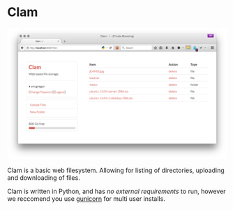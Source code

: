 Clam
=======

![Screenshot](screenshot.png)

Clam is a basic web filesystem. Allowing for listing of directories, uploading and downloading of files.

Clam is written in Python, and has *no external requirements* to run, however we reccomend you use [gunicorn](http://gunicorn.org/) for multi user installs.
